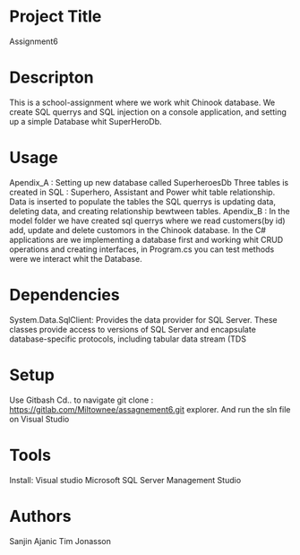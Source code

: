 # Project Title
Assignment6 

# Descripton 
This is a school-assignment where we work whit Chinook database. We create SQL querrys and SQL injection on a console application, and setting up a simple Database whit SuperHeroDb.

# Usage
Apendix_A : Setting up new database called SuperheroesDb Three tables is created in SQL : Superhero, Assistant and Power whit table relationship. Data is inserted to populate the tables the SQL querrys is updating data, deleting data, and creating relationship bewtween tables.
Apendix_B :
In the model folder we have created sql querrys where we read customers(by id) add, update and delete customors in the Chinook database.
In the C# applications are we implementing a database first and working whit CRUD operations and creating interfaces, in Program.cs you can test methods were we interact whit the Database.

# Dependencies
System.Data.SqlClient:
Provides the data provider for SQL Server. These classes provide access to versions of SQL Server and encapsulate database-specific protocols, including tabular data stream (TDS

# Setup
Use Gitbash
Cd.. to navigate
git clone : https://gitlab.com/Miltownee/assagnement6.git
explorer.
And run the sln file on Visual Studio

# Tools
Install: 
Visual studio
Microsoft SQL Server Management Studio

# Authors
Sanjin Ajanic 
Tim Jonasson
